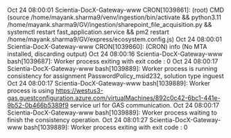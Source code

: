 Oct 24 08:00:01 Scientia-DocX-Gateway-www CRON[1039861]: (root) CMD (source /home/mayank.sharma9/venv/ingestion/bin/activate && python3.11 /home/mayank.sharma9/GV/ingestion/sharepoint_file_acquisition.py && systemctl restart fast_application.service && pm2 restart /home/mayank.sharma9/GV/express/ecosystem.config.js)
Oct 24 08:00:01 Scientia-DocX-Gateway-www CRON[1039860]: (CRON) info (No MTA installed, discarding output)
Oct 24 08:00:16 Scientia-DocX-Gateway-www bash[1039687]: Worker process exiting with exit code : 0
Oct 24 08:00:17 Scientia-DocX-Gateway-www bash[1039889]: Worker process is running consistency for assignment PasswordPolicy_msid232, solution type inguest
Oct 24 08:00:17 Scientia-DocX-Gateway-www bash[1039889]: Worker process is using https://westus3-gas.guestconfiguration.azure.com/virtualMachines/892c0c42-6bc1-441e-9b52-0b466b5389f9 service url for GAS communication.
Oct 24 08:00:17 Scientia-DocX-Gateway-www bash[1039889]: Worker process waiting to finish the consistency operation.
Oct 24 08:01:27 Scientia-DocX-Gateway-www bash[1039889]: Worker process exiting with exit code : 0
